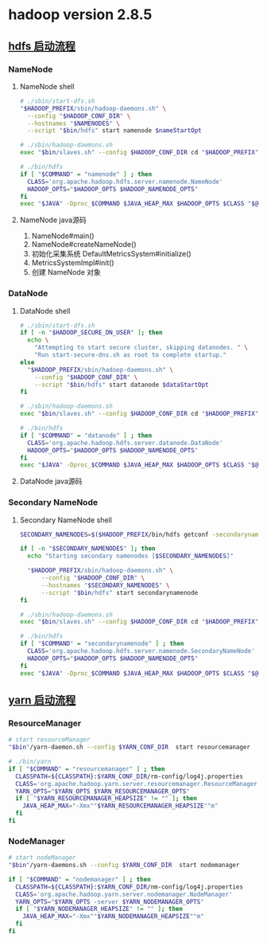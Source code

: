 # hadoop version 2.8.5

## [hdfs 启动流程](http://hadoop.apache.org/docs/stable/hadoop-project-dist/hadoop-hdfs/HdfsDesign.html)
### NameNode
1. NameNode shell
    ```bash
    # ./sbin/start-dfs.sh
    "$HADOOP_PREFIX/sbin/hadoop-daemons.sh" \
      --config "$HADOOP_CONF_DIR" \
      --hostnames "$NAMENODES" \
      --script "$bin/hdfs" start namenode $nameStartOpt
    ```
    
    ```bash
    # ./sbin/hadoop-daemons.sh
    exec "$bin/slaves.sh" --config $HADOOP_CONF_DIR cd "$HADOOP_PREFIX" \; "$bin/hadoop-daemon.sh" --config $HADOOP_CONF_DIR "$@"
    ```

    ```bash
    # ./bin/hdfs
    if [ "$COMMAND" = "namenode" ] ; then
      CLASS='org.apache.hadoop.hdfs.server.namenode.NameNode'
      HADOOP_OPTS="$HADOOP_OPTS $HADOOP_NAMENODE_OPTS"
    fi
    exec "$JAVA" -Dproc_$COMMAND $JAVA_HEAP_MAX $HADOOP_OPTS $CLASS "$@"
    ```
    
2. NameNode java源码
    1. NameNode#main()
    2. NameNode#createNameNode()
    3. 初始化采集系统 DefaultMetricsSystem#initialize()
    4. MetricsSystemImpl#init()
    5. 创建 NameNode 对象


### DataNode
1. DataNode shell
    ```bash
    # ./sbin/start-dfs.sh
    if [ -n "$HADOOP_SECURE_DN_USER" ]; then
      echo \
        "Attempting to start secure cluster, skipping datanodes. " \
        "Run start-secure-dns.sh as root to complete startup."
    else
      "$HADOOP_PREFIX/sbin/hadoop-daemons.sh" \
        --config "$HADOOP_CONF_DIR" \
        --script "$bin/hdfs" start datanode $dataStartOpt
    fi
    ```
    
    ```bash
    # ./sbin/hadoop-daemons.sh
    exec "$bin/slaves.sh" --config $HADOOP_CONF_DIR cd "$HADOOP_PREFIX" \; "$bin/hadoop-daemon.sh" --config $HADOOP_CONF_DIR "$@"
    ```
    
    ```bash
    # ./bin/hdfs
    if [ "$COMMAND" = "datanode" ] ; then
      CLASS='org.apache.hadoop.hdfs.server.datanode.DataNode'
      HADOOP_OPTS="$HADOOP_OPTS $HADOOP_NAMENODE_OPTS"
    fi
    exec "$JAVA" -Dproc_$COMMAND $JAVA_HEAP_MAX $HADOOP_OPTS $CLASS "$@"
    ```

2. DataNode java源码

### Secondary NameNode
1. Secondary NameNode shell
    ```bash
    SECONDARY_NAMENODES=$($HADOOP_PREFIX/bin/hdfs getconf -secondarynamenodes 2>/dev/null)
    
    if [ -n "$SECONDARY_NAMENODES" ]; then
      echo "Starting secondary namenodes [$SECONDARY_NAMENODES]"
    
      "$HADOOP_PREFIX/sbin/hadoop-daemons.sh" \
          --config "$HADOOP_CONF_DIR" \
          --hostnames "$SECONDARY_NAMENODES" \
          --script "$bin/hdfs" start secondarynamenode
    fi
    ```
    
    ```bash
    # ./sbin/hadoop-daemons.sh
    exec "$bin/slaves.sh" --config $HADOOP_CONF_DIR cd "$HADOOP_PREFIX" \; "$bin/hadoop-daemon.sh" --config $HADOOP_CONF_DIR "$@"
    ```
    
    ```bash
    # ./bin/hdfs
    if [ "$COMMAND" = "secondarynamenode" ] ; then
      CLASS='org.apache.hadoop.hdfs.server.namenode.SecondaryNameNode'
      HADOOP_OPTS="$HADOOP_OPTS $HADOOP_NAMENODE_OPTS"
    fi
    exec "$JAVA" -Dproc_$COMMAND $JAVA_HEAP_MAX $HADOOP_OPTS $CLASS "$@"
    ```

## [yarn 启动流程](http://hadoop.apache.org/docs/stable/hadoop-yarn/hadoop-yarn-site/YARN.html)
### ResourceManager
```bash
# start resourceManager
"$bin"/yarn-daemon.sh --config $YARN_CONF_DIR  start resourcemanager
```
```bash
# ./bin/yarn
if [ "$COMMAND" = "resourcemanager" ] ; then
  CLASSPATH=${CLASSPATH}:$YARN_CONF_DIR/rm-config/log4j.properties
  CLASS='org.apache.hadoop.yarn.server.resourcemanager.ResourceManager'
  YARN_OPTS="$YARN_OPTS $YARN_RESOURCEMANAGER_OPTS"
  if [ "$YARN_RESOURCEMANAGER_HEAPSIZE" != "" ]; then
    JAVA_HEAP_MAX="-Xmx""$YARN_RESOURCEMANAGER_HEAPSIZE""m"
  fi
fi
```

### NodeManager
```bash
# start nodeManager
"$bin"/yarn-daemons.sh --config $YARN_CONF_DIR  start nodemanager
```

```bash
if [ "$COMMAND" = "nodemanager" ] ; then
  CLASSPATH=${CLASSPATH}:$YARN_CONF_DIR/nm-config/log4j.properties
  CLASS='org.apache.hadoop.yarn.server.nodemanager.NodeManager'
  YARN_OPTS="$YARN_OPTS -server $YARN_NODEMANAGER_OPTS"
  if [ "$YARN_NODEMANAGER_HEAPSIZE" != "" ]; then
    JAVA_HEAP_MAX="-Xmx""$YARN_NODEMANAGER_HEAPSIZE""m"
  fi
fi
```


